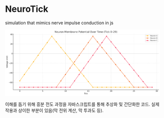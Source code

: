 # NeuroTick  
simulation that mimics nerve impulse conduction in js  

![결과](result.png)

이해를 돕기 위해 흥분 전도 과정을 자바스크립트를 통해 추상화 및 간단화한 코드.
실제 작용과 상이한 부분이 있음(막 전위 계산, 막 투과도 등).